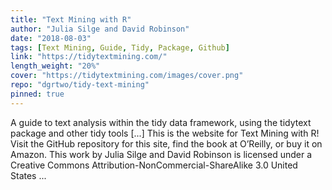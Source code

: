 ```yaml
---
title: "Text Mining with R"
author: "Julia Silge and David Robinson"
date: "2018-08-03"
tags: [Text Mining, Guide, Tidy, Package, Github]
link: "https://tidytextmining.com/"
length_weight: "20%"
cover: "https://tidytextmining.com/images/cover.png"
repo: "dgrtwo/tidy-text-mining"
pinned: true
---
```


A guide to text analysis within the tidy data framework, using the tidytext package and other tidy tools [...] This is the website for Text Mining with R! Visit the GitHub repository for this site, find the book at O’Reilly, or buy it on Amazon. This work by Julia Silge and David Robinson is licensed under a Creative Commons Attribution-NonCommercial-ShareAlike 3.0 United States ...
